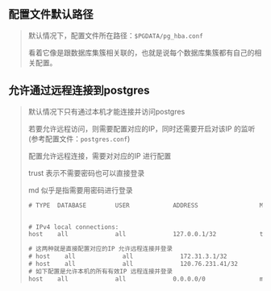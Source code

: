 ## 配置文件默认路径

> 默认情况下，配置文件所在路径：`$PGDATA/pg_hba.conf`
>
> 看着它像是跟数据库集簇相关联的，也就是说每个数据库集簇都有自己的相关配置。



## 允许通过远程连接到postgres

> 默认情况下只有通过本机才能连接并访问postgres
>
> 若要允许远程访问，则需要配置对应的IP，同时还需要开启对该IP 的监听(参考配置文件：`postgres.conf`)
>
> 
>
> 配置允许远程连接，需要对对应的IP 进行配置
>
> trust 表示不需要密码也可以直接登录
>
> md 似乎是指需要用密码进行登录
>
> ```txt
> # TYPE  DATABASE        USER            ADDRESS                 METHOD
> 
> 
> # IPv4 local connections:
> host    all             all             127.0.0.1/32            trust
> 
> # 这两种就是直接配置对应的IP 允许远程连接并登录
> # host    all             all             172.31.3.1/32           md5
> # host    all             all             120.76.231.41/32        md5
> # 如下配置是允许本机的所有有效IP 远程连接并登录
> host    all             all             0.0.0.0/0               md5
> 
> 
> ```
>
> 

